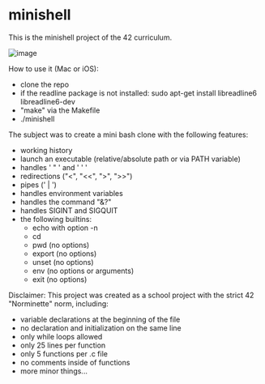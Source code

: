 # minishell

This is the minishell project of the 42 curriculum.

![image](https://user-images.githubusercontent.com/98647720/191199572-97399e01-02a7-4319-a7e4-0249501796c8.png)

How to use it (Mac or iOS):
- clone the repo
- if the readline package is not installed: sudo apt-get install libreadline6 libreadline6-dev
- "make" via the Makefile
- ./minishell

The subject was to create a mini bash clone with the following features:
- working history
- launch an executable (relative/absolute path or via PATH variable)
- handles ' " ' and ' ' '
- redirections ("<", "<<", ">", ">>")
- pipes (' | ')
- handles environment variables
- handles the command "&?"
- handles SIGINT and SIGQUIT
- the following builtins:
   - echo with option -n
   - cd
   - pwd (no options)
   - export (no options)
   - unset (no options)
   - env (no options or arguments)
   - exit (no options)

Disclaimer:
This project was created as a school project with the strict 42 "Norminette" norm, including: 
- variable declarations at the beginning of the file
- no declaration and initialization on the same line
- only while loops allowed
- only 25 lines per function
- only 5 functions per .c file
- no comments inside of functions
- more minor things...
